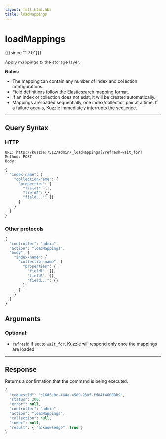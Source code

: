 ```yaml
---
layout: full.html.hbs
title: loadMappings
---
```


# loadMappings

{{{since "1.7.0"}}}

Apply mappings to the storage layer.

**Notes:**

* The mapping can contain any number of index and collection configurations.
* Field definitions follow the [Elasticsearch](https://www.elastic.co/guide/en/elasticsearch/reference/5.6/mapping.html) mapping format.
* If an index or collection does not exist, it will be created automatically.
* Mappings are loaded sequentially, one index/collection pair at a time. If a failure occurs, Kuzzle immediately interrupts the sequence.

---

## Query Syntax

### HTTP

```http
URL: http://kuzzle:7512/admin/_loadMappings[?refresh=wait_for]
Method: POST
Body:
```

```js
{
  "index-name": {
    "collection-name": {
      "properties": {
        "field1": {},
        "field2": {},
        "field...": {}
      }
    }
  }
}
```

### Other protocols


```js
{
  "controller": "admin",
  "action": "loadMappings",
  "body": {
    "index-name": {
      "collection-name": {
        "properties": {
          "field1": {},
          "field2": {},
          "field...": {}
        }
      }
    }
  }
}
```

## Arguments

### Optional:

* `refresh`: if set to `wait_for`, Kuzzle will respond only once the mappings are loaded

---

## Response

Returns a confirmation that the command is being executed.

```js
{
  "requestId": "d16d5e8c-464a-4589-938f-fd84f46080b9",
  "status": 200,
  "error": null,
  "controller": "admin",
  "action": "loadMappings",
  "collection": null,
  "index": null,
  "result": { "acknowledge": true }
}
```
